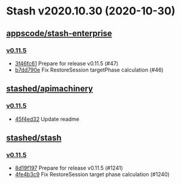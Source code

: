 # Stash v2020.10.30 (2020-10-30)


## [appscode/stash-enterprise](https://github.com/appscode/stash-enterprise)

### [v0.11.5](https://github.com/appscode/stash-enterprise/releases/tag/v0.11.5)

- [3f46fc61](https://github.com/appscode/stash-enterprise/commit/3f46fc61) Prepare for release v0.11.5 (#47)
- [b7dd790e](https://github.com/appscode/stash-enterprise/commit/b7dd790e) Fix RestoreSession targetPhase calculation (#46)



## [stashed/apimachinery](https://github.com/stashed/apimachinery)

### [v0.11.5](https://github.com/stashed/apimachinery/releases/tag/v0.11.5)

- [45f4ed32](https://github.com/stashed/apimachinery/commit/45f4ed32) Update readme



## [stashed/stash](https://github.com/stashed/stash)

### [v0.11.5](https://github.com/stashed/stash/releases/tag/v0.11.5)

- [8d19f197](https://github.com/stashed/stash/commit/8d19f197) Prepare for release v0.11.5 (#1241)
- [4fe4b3c9](https://github.com/stashed/stash/commit/4fe4b3c9) Fix RestoreSession target phase calculation (#1240)



